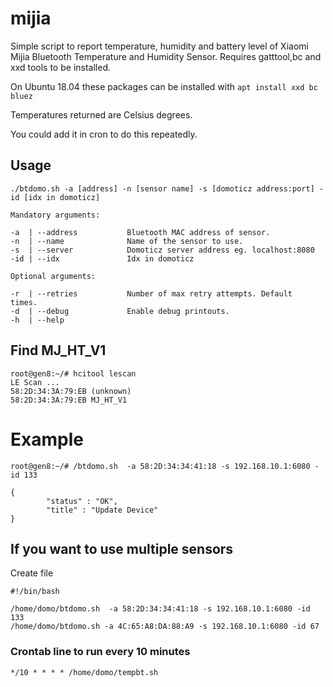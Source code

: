 # mijia
Simple script to report temperature, humidity and battery level of Xiaomi
Mijia Bluetooth Temperature and Humidity Sensor. 
Requires gatttool,bc and xxd tools to be installed.

On Ubuntu 18.04 these packages can be installed with 
```apt install xxd bc bluez```

Temperatures returned are Celsius degrees.

You could add it in cron to do this repeatedly.

## Usage

```
./btdomo.sh -a [address] -n [sensor name] -s [domoticz address:port] -id [idx in domoticz]

Mandatory arguments:

-a  | --address           Bluetooth MAC address of sensor.
-n  | --name              Name of the sensor to use.
-s  | --server            Domoticz server address eg. localhost:8080
-id | --idx               Idx in domoticz

Optional arguments:

-r  | --retries           Number of max retry attempts. Default  times.
-d  | --debug             Enable debug printouts.
-h  | --help
```
## Find MJ_HT_V1
```
root@gen8:~/# hcitool lescan
LE Scan ...
58:2D:34:3A:79:EB (unknown)
58:2D:34:3A:79:EB MJ_HT_V1
```
# Example
```
root@gen8:~/# /btdomo.sh  -a 58:2D:34:34:41:18 -s 192.168.10.1:6080 -id 133

{
        "status" : "OK",
        "title" : "Update Device"
}
```

## If you want to use multiple sensors
Create file
```
#!/bin/bash

/home/domo/btdomo.sh  -a 58:2D:34:34:41:18 -s 192.168.10.1:6080 -id 133
/home/domo/btdomo.sh -a 4C:65:A8:DA:88:A9 -s 192.168.10.1:6080 -id 67
```
### Crontab line to run every 10 minutes
```
*/10 * * * * /home/domo/tempbt.sh
```


